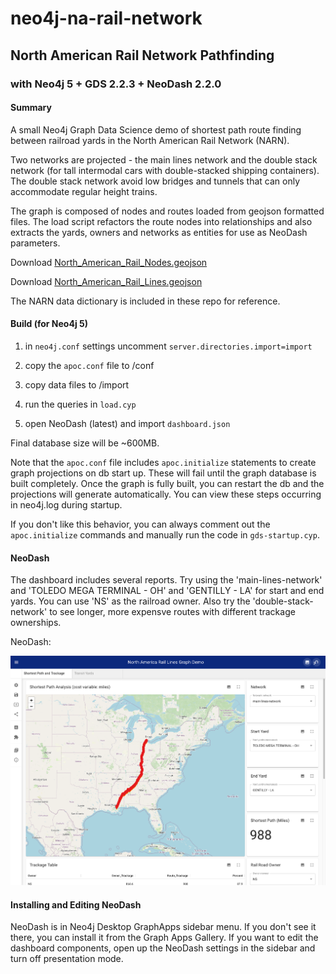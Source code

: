 # neo4j-na-rail-network
## North American Rail Network Pathfinding
### with Neo4j 5 + GDS 2.2.3 + NeoDash 2.2.0

#### Summary

A small Neo4j Graph Data Science demo of shortest path route finding between railroad yards in the North American Rail Network (NARN).

Two networks are projected - the main lines network and the double stack network (for tall intermodal cars with double-stacked shipping containers). The double stack network avoid low bridges and tunnels that can only accommodate regular height trains.

The graph is composed of nodes and routes loaded from geojson formatted files. The load script refactors the route nodes into relationships and also extracts the yards, owners and networks as entities for use as NeoDash parameters.

Download [North_American_Rail_Nodes.geojson](https://hub.arcgis.com/datasets/usdot::north-american-rail-network-nodes/explore)

Download [North_American_Rail_Lines.geojson](https://hub.arcgis.com/datasets/usdot::north-american-rail-network-lines/explore)

The NARN data dictionary is included in these repo for reference.

#### Build (for Neo4j 5)


1. in `neo4j.conf` settings uncomment `server.directories.import=import`

1. copy the `apoc.conf` file to /conf

1. copy data files to /import

1. run the queries in `load.cyp`

1. open NeoDash (latest) and import `dashboard.json`

Final database size will be ~600MB.

Note that the `apoc.conf` file includes `apoc.initialize` statements to create graph projections on db start up.  These will fail until the graph database is built completely.  Once the graph is fully built, you can restart the db and the projections will generate automatically.  You can view these steps occurring in neo4j.log during startup.

If you don't like this behavior, you can always comment out the `apoc.initialize` commands and manually run the code in `gds-startup.cyp`.

#### NeoDash

The dashboard includes several reports.  Try using the 'main-lines-network' and 'TOLEDO MEGA TERMINAL - OH' and 'GENTILLY - LA' for start and end yards.
You can use 'NS' as the railroad owner. Also try the 'double-stack-network' to see longer, more expensve routes with different trackage ownerships.

NeoDash:

![NeoDash](narn-image.png)

#### Installing and Editing NeoDash
NeoDash is in Neo4j Desktop GraphApps sidebar menu.
If you don't see it there, you can install it from the Graph Apps Gallery.
If you want to edit the dashboard components, open up the NeoDash settings in the sidebar and turn off presentation mode.
